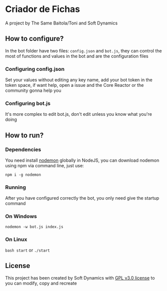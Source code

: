 # Criador de Fichas

A project by The Same Baitola/Toni and Soft Dynamics

## How to configure?

In the bot folder have two files: ``config.json`` and ``bot.js``, they can control the most of functions and values in the bot and are the configuration files

### Configuring config.json

Set your values without editing any key name, add your bot token in the token space, if want help, open a issue and the Core Reactor or the community gonna help you

### Configuring bot.js

It's more complex to edit bot.js, don't edit unless you know what you're doing

## How to run?

### Dependencies

You need install [nodemon](https://www.npmjs.com/package/nodemon) globally in NodeJS, you can download nodemon using npm via command line, just use:

```npm i -g nodemon```

### Running

After you have configured correctly the bot, you only need give the startup command

### On Windows

```nodemon -w bot.js index.js```

### On Linux

```bash start```
or
```./start```

## License

This project has been created by Soft Dynamics with [GPL v3.0 license](https://github.com/CodeReactorInc/criador-de-fichas/blob/master/LICENSE.txt) to you can modify, copy and recreate
